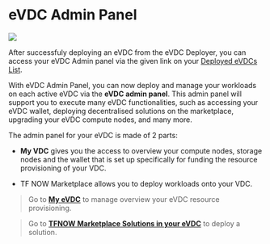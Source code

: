 # eVDC Admin Panel

![](img/evdcadmin.png)

After successfuly deploying an eVDC from the eVDC Deployer, you can access your eVDC Admin panel via the given link on your [Deployed eVDCs List](evdc_manage.md).

With eVDC Admin Panel, you can now deploy and manage your workloads on each active eVDC via the __eVDC admin panel__. This admin panel will support you to execute many eVDC functionalities, such as accessing your eVDC wallet, deploying decentralised solutions on the marketplace, upgrading your eVDC compute nodes, and many more.

The admin panel for your eVDC is made of 2 parts: 
- __My VDC__ gives you the access to overview your compute nodes, storage nodes and the wallet that is set up specifically for funding the resource provisioning of your VDC. 

- TF NOW Marketplace allows you to deploy workloads onto your VDC.


> Go to [__My eVDC__](evdc_my_evdc.md) to manage overview your eVDC resource provisioning.

> Go to [__TFNOW Marketplace Solutions in your eVDC__](evdc_tfnow.md) to deploy a solution.